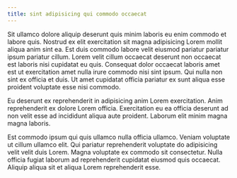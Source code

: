 ```yaml
---
title: sint adipisicing qui commodo occaecat
---
```


Sit ullamco dolore aliquip deserunt quis minim laboris eu enim commodo et labore quis. Nostrud ex elit exercitation sit magna adipisicing Lorem mollit aliqua anim sint ea. Est duis commodo labore velit eiusmod pariatur pariatur ipsum pariatur cillum. Lorem velit cillum occaecat deserunt non occaecat est laboris nisi cupidatat eu quis. Consequat dolor occaecat laboris amet est ut exercitation amet nulla irure commodo nisi sint ipsum. Qui nulla non sint ex officia et duis. Ut amet cupidatat officia pariatur ex sunt aliqua esse proident voluptate esse nisi commodo.

Eu deserunt ex reprehenderit in adipisicing anim Lorem exercitation. Anim reprehenderit ex dolore Lorem officia. Exercitation eu ea officia deserunt ad non velit esse ad incididunt aliqua aute proident. Laborum elit minim magna magna laboris.

Est commodo ipsum qui quis ullamco nulla officia ullamco. Veniam voluptate ut cillum ullamco elit. Qui pariatur reprehenderit voluptate do adipisicing velit velit duis Lorem. Magna voluptate ex commodo sit consectetur. Nulla officia fugiat laborum ad reprehenderit cupidatat eiusmod quis occaecat. Aliquip aliqua sit et aliqua Lorem reprehenderit esse.
